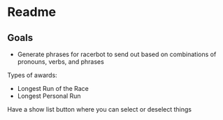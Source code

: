 # Readme

## Goals

- Generate phrases for racerbot to send out based on combinations of pronouns, verbs, and phrases

Types of awards:
- Longest Run of the Race
- Longest Personal Run

Have a show list button where you can select or deselect things
